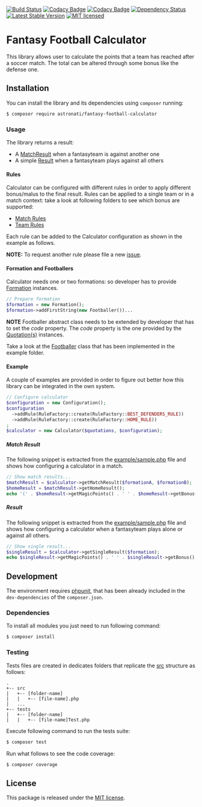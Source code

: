 [![Build Status](https://api.travis-ci.org/astronati/php-fantasy-football-calculator.svg?branch=master)](https://travis-ci.org/astronati/calculator)
[![Codacy Badge](https://api.codacy.com/project/badge/Grade/43c132465684468cab8c1f9df367952d)](https://www.codacy.com/app/astronati/php-fantasy-football-calculator?utm_source=github.com&amp;utm_medium=referral&amp;utm_content=astronati/php-fantasy-football-calculator&amp;utm_campaign=Badge_Grade)
[![Codacy Badge](https://api.codacy.com/project/badge/Coverage/43c132465684468cab8c1f9df367952d)](https://www.codacy.com/app/astronati/php-fantasy-football-calculator?utm_source=github.com&amp;utm_medium=referral&amp;utm_content=astronati/php-fantasy-football-calculator&amp;utm_campaign=Badge_Coverage)
[![Dependency Status](https://www.versioneye.com/user/projects/58442e61b1c38c0a5d2b7e21/badge.svg?style=flat-square)](https://www.versioneye.com/user/projects/58442e61b1c38c0a5d2b7e21)
[![Latest Stable Version](https://poser.pugx.org/astronati/fantasy-football-calculator/v/stable)](https://packagist.org/packages/astronati/fantasy-football-calculator)
[![MIT licensed](https://img.shields.io/badge/license-MIT-blue.svg)](./LICENSE.md)

# Fantasy Football Calculator
This library allows user to calculate the points that a team has reached after a soccer match. The total can be altered
through some bonus like the defense one.

## Installation
You can install the library and its dependencies using `composer` running:
```sh
$ composer require astronati/fantasy-football-calculator
```

### Usage
The library returns a result:

- A [MatchResult](https://github.com/astronati/php-fantasy-football-calculator/blob/master/src/Calculator/Result/MatchResult.php)
when a fantasyteam is against another one
- A simple [Result](https://github.com/astronati/php-fantasy-football-calculator/blob/master/src/Calculator/Result/Result.php)
when a fantasyteam plays against all others

#### Rules
Calculator can be configured with different rules in order to apply different bonus/malus to the final result.
Rules can be applied to a single team or in a match context: take a look at following folders to see which bonus are supported:

- [Match Rules](https://github.com/astronati/php-fantasy-football-calculator/blob/master/src/Calculator/Configuration/Rule/Match)
- [Team Rules](https://github.com/astronati/php-fantasy-football-calculator/blob/master/src/Calculator/Configuration/Rule/Team)

Each rule can be added to the Calculator configuration as shown in the example as follows.

**NOTE:**
To request another rule please file a new [issue](https://github.com/astronati/php-fantasy-football-calculator/issues/new).

#### Formation and Footballers
Calculator needs one or two formations: so developer has to provide [Formation](https://github.com/astronati/php-fantasy-football-calculator/blob/master/src/Formation/Formation.php)
instances.

```php
// Prepare formation
$formation = new Formation();
$formation->addFirstString(new Footballer())...
```

**NOTE**
Footballer abstract class needs to be extended by developer that has to set the *code* property.
The *code* property is the one provided by the [Quotation(s)](https://github.com/astronati/php-fantasy-football-quotations-parser/blob/master/src/Model/QuotationInterface.php)
instances.

Take a look at the [Footballer](https://github.com/astronati/php-fantasy-football-calculator/blob/master/example/Footballer.php)
class that has been implemented in the example folder.

#### Example
A couple of examples are provided in order to figure out better how this library can be integrated in the own system.

```php
// Configure calculator
$configuration = new Configuration();
$configuration
  ->addRule(RuleFactory::create(RuleFactory::BEST_DEFENDERS_RULE))
  ->addRule(RuleFactory::create(RuleFactory::HOME_RULE))
;
$calculator = new Calculator($quotations, $configuration);
```

##### Match Result
The following snippet is extracted from the
[example/sample.php](https://github.com/astronati/php-fantasy-football-calculator/blob/master/example/sampleMatch.php)
file and shows how configuring a calculator in a match.

```php
// Show match results...
$matchResult = $calculator->getMatchResult($formationA, $formationB);
$homeResult = $matchResult->getHomeResult();
echo '(' . $homeResult->getMagicPoints() . ' ' . $homeResult->getBonus() . ') '. $matchResult->getHomeGoals();
```

##### Result
The following snippet is extracted from the
[example/sample.php](https://github.com/astronati/php-fantasy-football-calculator/blob/master/example/sample.php)
file and shows how configuring a calculator when a fantasyteam plays alone or against all others.

```php
// Show single result...
$singleResult = $calculator->getSingleResult($formation);
echo $singleResult->getMagicPoints() . ' ' . $singleResult->getBonus();
```

## Development
The environment requires [phpunit](https://phpunit.de/), that has been already included in the `dev-dependencies` of the
`composer.json`.

### Dependencies
To install all modules you just need to run following command:

```sh
$ composer install
```

### Testing
Tests files are created in dedicates folders that replicate the
[src](https://github.com/astronati/php-fantasy-football-calculator/tree/master/src) structure as follows:
```
.
+-- src
|   +-- [folder-name]
|   |   +-- [file-name].php
|   ...
+-- tests
|   +-- [folder-name]
|   |   +-- [file-name]Test.php
```

Execute following command to run the tests suite:
```sh
$ composer test
```

Run what follows to see the code coverage:
```sh
$ composer coverage
```

## License
This package is released under the [MIT license](LICENSE.md).
